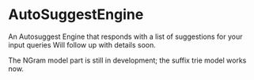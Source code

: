 # AutoSuggestEngine
An Autosuggest Engine that responds with a list of suggestions for your input queries
Will follow up with details soon.

The NGram model part is still in development; the suffix trie model works now.
